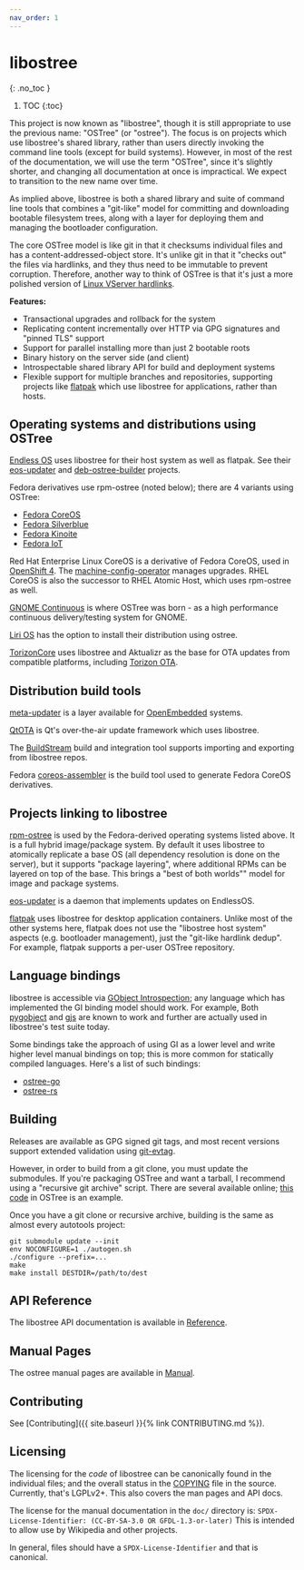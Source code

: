 ```yaml
---
nav_order: 1
---
```


# libostree
{: .no_toc }

1. TOC
{:toc}

This project is now known as "libostree", though it is still appropriate to use
the previous name: "OSTree" (or "ostree"). The focus is on projects which use
libostree's shared library, rather than users directly invoking the command line
tools (except for build systems). However, in most of the rest of the
documentation, we will use the term "OSTree", since it's slightly shorter, and
changing all documentation at once is impractical. We expect to transition to
the new name over time.

As implied above, libostree is both a shared library and suite of command line
tools that combines a "git-like" model for committing and downloading bootable
filesystem trees, along with a layer for deploying them and managing the
bootloader configuration.

The core OSTree model is like git in that it checksums individual files and has
a content-addressed-object store. It's unlike git in that it "checks out" the
files via hardlinks, and they thus need to be immutable to prevent corruption.
Therefore, another way to think of OSTree is that it's just a more polished
version of
[Linux VServer hardlinks](http://linux-vserver.org/index.php?title=util-vserver:Vhashify&oldid=2285).

**Features:**

 - Transactional upgrades and rollback for the system
 - Replicating content incrementally over HTTP via GPG signatures and "pinned TLS" support
 - Support for parallel installing more than just 2 bootable roots
 - Binary history on the server side (and client)
 - Introspectable shared library API for build and deployment systems
 - Flexible support for multiple branches and repositories, supporting
   projects like [flatpak](https://github.com/flatpak/flatpak) which
   use libostree for applications, rather than hosts.

## Operating systems and distributions using OSTree

[Endless OS](https://endlessos.com/) uses libostree for their host system as
well as flatpak. See
their [eos-updater](https://github.com/endlessm/eos-updater)
and [deb-ostree-builder](https://github.com/dbnicholson/deb-ostree-builder)
projects.

Fedora derivatives use rpm-ostree (noted below); there are 4 variants using OSTree:

 - [Fedora CoreOS](https://getfedora.org/en/coreos/)
 - [Fedora Silverblue](https://silverblue.fedoraproject.org/)
 - [Fedora Kinoite](https://kinoite.fedoraproject.org/)
 - [Fedora IoT](https://iot.fedoraproject.org/)

Red Hat Enterprise Linux CoreOS is a derivative of Fedora CoreOS, used in [OpenShift 4](https://try.openshift.com/).
The [machine-config-operator](https://github.com/openshift/machine-config-operator/blob/master/docs/OSUpgrades.md)
manages upgrades.  RHEL CoreOS is also the successor to RHEL Atomic Host, which
uses rpm-ostree as well.

[GNOME Continuous](https://wiki.gnome.org/Projects/GnomeContinuous) is
where OSTree was born - as a high performance continuous delivery/testing
system for GNOME.

[Liri OS](https://liri.io/download/silverblue/) has the option to install
their distribution using ostree.

[TorizonCore](https://developer.toradex.com/knowledge-base/torizoncore-overview)
uses libostree and Aktualizr as the base for OTA updates from compatible
platforms, including [Torizon OTA](https://developer.toradex.com/knowledge-base/torizon-update-system).

## Distribution build tools

[meta-updater](https://github.com/advancedtelematic/meta-updater) is
a layer available for [OpenEmbedded](http://www.openembedded.org/wiki/Main_Page)
systems.

[QtOTA](http://doc.qt.io/QtOTA/) is Qt's over-the-air update framework
which uses libostree.

The [BuildStream](https://gitlab.com/BuildStream/buildstream) build and
integration tool supports importing and exporting from libostree repos.

Fedora [coreos-assembler](https://github.com/coreos/coreos-assembler) is
the build tool used to generate Fedora CoreOS derivatives.

## Projects linking to libostree

[rpm-ostree](https://github.com/projectatomic/rpm-ostree) is used by the
Fedora-derived operating systems listed above.  It is a full hybrid
image/package system.  By default it uses libostree to atomically replicate a base OS
(all dependency resolution is done on the server), but it supports "package layering", where
additional RPMs can be layered on top of the base.  This brings a "best of both worlds""
model for image and package systems.

[eos-updater](https://github.com/endlessm/eos-updater) is a daemon that implements updates
on EndlessOS.

[flatpak](https://github.com/flatpak/flatpak) uses libostree for desktop
application containers. Unlike most of the other systems here, flatpak does not
use the "libostree host system" aspects (e.g. bootloader management), just the
"git-like hardlink dedup". For example, flatpak supports a per-user OSTree
repository.

## Language bindings

libostree is accessible via [GObject Introspection](https://gi.readthedocs.io/en/latest/);
any language which has implemented the GI binding model should work.
For example, Both [pygobject](https://pygobject.readthedocs.io/en/latest/)
and [gjs](https://gitlab.gnome.org/GNOME/gjs) are known to work
and further are actually used in libostree's test suite today.

Some bindings take the approach of using GI as a lower level and
write higher level manual bindings on top; this is more common
for statically compiled languages.  Here's a list of such bindings:

 - [ostree-go](https://github.com/ostreedev/ostree-go/)
 - [ostree-rs](https://gitlab.com/fkrull/ostree-rs/)

## Building

Releases are available as GPG signed git tags, and most recent
versions support extended validation using
[git-evtag](https://github.com/cgwalters/git-evtag).

However, in order to build from a git clone, you must update the
submodules.  If you're packaging OSTree and want a tarball, I
recommend using a "recursive git archive" script.  There are several
available online;
[this code](https://github.com/ostreedev/ostree/blob/main/packaging/Makefile.dist-packaging#L11)
in OSTree is an example.

Once you have a git clone or recursive archive, building is the
same as almost every autotools project:

```
git submodule update --init
env NOCONFIGURE=1 ./autogen.sh
./configure --prefix=...
make
make install DESTDIR=/path/to/dest
```

## API Reference

The libostree API documentation is available in [Reference](reference/).

## Manual Pages

The ostree manual pages are available in [Manual](man/).

## Contributing

See [Contributing]({{ site.baseurl }}{% link CONTRIBUTING.md %}).

## Licensing

The licensing for the *code* of libostree can be canonically found in the individual files;
and the overall status in the [COPYING](https://github.com/ostreedev/ostree/blob/main/COPYING)
file in the source.  Currently, that's LGPLv2+.  This also covers the man pages and API docs.

The license for the manual documentation in the `doc/` directory is:
`SPDX-License-Identifier: (CC-BY-SA-3.0 OR GFDL-1.3-or-later)`
This is intended to allow use by Wikipedia and other projects.

In general, files should have a `SPDX-License-Identifier` and that is canonical.
